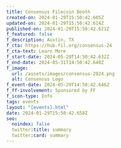 ```yaml
---
title: Consensus Filecoin Booth
created-on: 2024-01-29T15:50:42.605Z
updated-on: 2024-01-29T15:50:42.614Z
published-on: 2024-01-29T15:50:42.621Z
f_featured: false
f_description: Austin, TX
f_cta: https://hub.fil.org/consensus-24
f_cta-text: Learn More
f_start-date: 2024-05-29T14:50:42.632Z
f_end-date: 2024-05-31T14:50:42.640Z
f_image:
  url: /assets/images/consensus-2024.png
  alt: Consensus Logo
f_event-date: 2024-05-29T14:50:42.646Z
f_ff-involvement: Sponsored by FF
f_icon-type: Info
tags: events
layout: "[events].html"
date: 2024-01-29T15:50:42.658Z
seo:
  noindex: false
  twitter:title: summary
  twitter:card: summary
---
```

